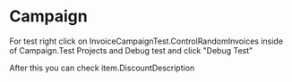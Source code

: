 # Campaign
For test right click on InvoiceCampaignTest.ControlRandomInvoices inside of Campaign.Test Projects and Debug test and click "Debug Test"

After this you can check item.DiscountDescription
